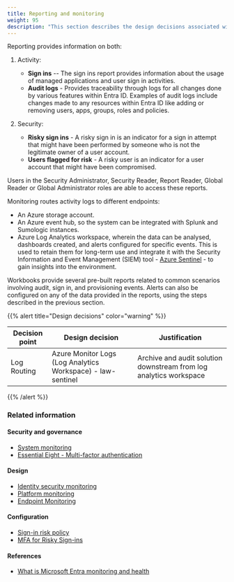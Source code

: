 ```yaml
---
title: Reporting and monitoring
weight: 95
description: "This section describes the design decisions associated with reporting and monitoring of identities, sign ins and provisioning for system(s) built using ASD's Blueprint for Secure Cloud."
---
```


Reporting provides information on both:

1.  Activity:

    - **Sign ins** -- The sign ins report provides information about the usage of managed applications and user sign in activities.
    - **Audit logs** - Provides traceability through logs for all changes done by various features within Entra ID. Examples of audit logs include changes made to any resources within Entra ID like adding or removing users, apps, groups, roles and policies.

2.  Security:

    - **Risky sign ins** - A risky sign in is an indicator for a sign in attempt that might have been performed by someone who is not the legitimate owner of a user account.
    - **Users flagged for risk** - A risky user is an indicator for a user account that might have been compromised.

Users in the Security Administrator, Security Reader, Report Reader, Global Reader or Global Administrator roles are able to access these reports.

Monitoring routes activity logs to different endpoints:

- An Azure storage account.
- An Azure event hub, so the system can be integrated with Splunk and Sumologic instances.
- Azure Log Analytics workspace, wherein the data can be analysed, dashboards created, and alerts configured for specific events.
  This is used to retain them for long-term use and integrate it with the Security Information and Event Management (SIEM) tool - [Azure Sentinel](https://learn.microsoft.com/azure/sentinel/overview) - to gain insights into the environment.

Workbooks provide several pre-built reports related to common scenarios involving audit, sign in, and provisioning events. Alerts can also be configured on any of the data provided in the reports, using the steps described in the previous section.

{{% alert title="Design decisions" color="warning" %}}

| Decision point | Design decision                                             | Justification                                                      |
| -------------- | ----------------------------------------------------------- | ------------------------------------------------------------------ |
| Log Routing    | Azure Monitor Logs (Log Analytics Workspace) - law-sentinel | Archive and audit solution downstream from log analytics workspace |

{{% /alert %}}

### Related information

#### Security and governance

- [System monitoring](/security-and-governance/system-security-plan/system-monitoring)
- [Essential Eight - Multi-factor authentication](/security-and-governance/essential-eight/multi-factor-authentication)

#### Design

- [Identity security monitoring](/design/platform/security/identity-security)
- [Platform monitoring](/design/platform/security/platform-monitoring-auditing)
- [Endpoint Monitoring](/design/platform/client/endpoint-monitoring)

#### Configuration

- [Sign-in risk policy](/configuration/entra-id/protection/identity-protection/sign-in-risk-policy)
- [MFA for Risky Sign-ins](/configuration/entra-id/protection/conditional-access/policies/reauthentication-for-risky-sign-ins)

#### References

- [What is Microsoft Entra monitoring and health](https://learn.microsoft.com/entra/identity/monitoring-health/overview-monitoring-health)
